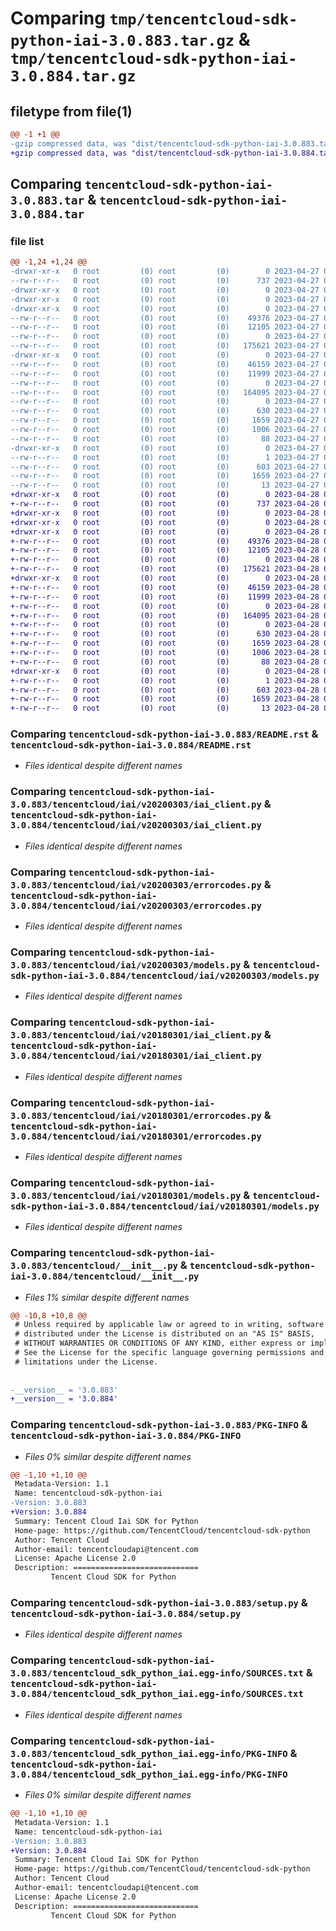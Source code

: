 # Comparing `tmp/tencentcloud-sdk-python-iai-3.0.883.tar.gz` & `tmp/tencentcloud-sdk-python-iai-3.0.884.tar.gz`

## filetype from file(1)

```diff
@@ -1 +1 @@
-gzip compressed data, was "dist/tencentcloud-sdk-python-iai-3.0.883.tar", last modified: Thu Apr 27 00:34:28 2023, max compression
+gzip compressed data, was "dist/tencentcloud-sdk-python-iai-3.0.884.tar", last modified: Fri Apr 28 02:21:15 2023, max compression
```

## Comparing `tencentcloud-sdk-python-iai-3.0.883.tar` & `tencentcloud-sdk-python-iai-3.0.884.tar`

### file list

```diff
@@ -1,24 +1,24 @@
-drwxr-xr-x   0 root         (0) root         (0)        0 2023-04-27 00:34:28.000000 tencentcloud-sdk-python-iai-3.0.883/
--rw-r--r--   0 root         (0) root         (0)      737 2023-04-27 00:34:28.000000 tencentcloud-sdk-python-iai-3.0.883/README.rst
-drwxr-xr-x   0 root         (0) root         (0)        0 2023-04-27 00:34:28.000000 tencentcloud-sdk-python-iai-3.0.883/tencentcloud/
-drwxr-xr-x   0 root         (0) root         (0)        0 2023-04-27 00:34:28.000000 tencentcloud-sdk-python-iai-3.0.883/tencentcloud/iai/
-drwxr-xr-x   0 root         (0) root         (0)        0 2023-04-27 00:34:28.000000 tencentcloud-sdk-python-iai-3.0.883/tencentcloud/iai/v20200303/
--rw-r--r--   0 root         (0) root         (0)    49376 2023-04-27 00:34:28.000000 tencentcloud-sdk-python-iai-3.0.883/tencentcloud/iai/v20200303/iai_client.py
--rw-r--r--   0 root         (0) root         (0)    12105 2023-04-27 00:34:28.000000 tencentcloud-sdk-python-iai-3.0.883/tencentcloud/iai/v20200303/errorcodes.py
--rw-r--r--   0 root         (0) root         (0)        0 2023-04-27 00:34:28.000000 tencentcloud-sdk-python-iai-3.0.883/tencentcloud/iai/v20200303/__init__.py
--rw-r--r--   0 root         (0) root         (0)   175621 2023-04-27 00:34:28.000000 tencentcloud-sdk-python-iai-3.0.883/tencentcloud/iai/v20200303/models.py
-drwxr-xr-x   0 root         (0) root         (0)        0 2023-04-27 00:34:28.000000 tencentcloud-sdk-python-iai-3.0.883/tencentcloud/iai/v20180301/
--rw-r--r--   0 root         (0) root         (0)    46159 2023-04-27 00:34:28.000000 tencentcloud-sdk-python-iai-3.0.883/tencentcloud/iai/v20180301/iai_client.py
--rw-r--r--   0 root         (0) root         (0)    11999 2023-04-27 00:34:28.000000 tencentcloud-sdk-python-iai-3.0.883/tencentcloud/iai/v20180301/errorcodes.py
--rw-r--r--   0 root         (0) root         (0)        0 2023-04-27 00:34:28.000000 tencentcloud-sdk-python-iai-3.0.883/tencentcloud/iai/v20180301/__init__.py
--rw-r--r--   0 root         (0) root         (0)   164095 2023-04-27 00:34:28.000000 tencentcloud-sdk-python-iai-3.0.883/tencentcloud/iai/v20180301/models.py
--rw-r--r--   0 root         (0) root         (0)        0 2023-04-27 00:34:28.000000 tencentcloud-sdk-python-iai-3.0.883/tencentcloud/iai/__init__.py
--rw-r--r--   0 root         (0) root         (0)      630 2023-04-27 00:34:28.000000 tencentcloud-sdk-python-iai-3.0.883/tencentcloud/__init__.py
--rw-r--r--   0 root         (0) root         (0)     1659 2023-04-27 00:34:28.000000 tencentcloud-sdk-python-iai-3.0.883/PKG-INFO
--rw-r--r--   0 root         (0) root         (0)     1006 2023-04-27 00:34:28.000000 tencentcloud-sdk-python-iai-3.0.883/setup.py
--rw-r--r--   0 root         (0) root         (0)       88 2023-04-27 00:34:28.000000 tencentcloud-sdk-python-iai-3.0.883/setup.cfg
-drwxr-xr-x   0 root         (0) root         (0)        0 2023-04-27 00:34:28.000000 tencentcloud-sdk-python-iai-3.0.883/tencentcloud_sdk_python_iai.egg-info/
--rw-r--r--   0 root         (0) root         (0)        1 2023-04-27 00:34:28.000000 tencentcloud-sdk-python-iai-3.0.883/tencentcloud_sdk_python_iai.egg-info/dependency_links.txt
--rw-r--r--   0 root         (0) root         (0)      603 2023-04-27 00:34:28.000000 tencentcloud-sdk-python-iai-3.0.883/tencentcloud_sdk_python_iai.egg-info/SOURCES.txt
--rw-r--r--   0 root         (0) root         (0)     1659 2023-04-27 00:34:28.000000 tencentcloud-sdk-python-iai-3.0.883/tencentcloud_sdk_python_iai.egg-info/PKG-INFO
--rw-r--r--   0 root         (0) root         (0)       13 2023-04-27 00:34:28.000000 tencentcloud-sdk-python-iai-3.0.883/tencentcloud_sdk_python_iai.egg-info/top_level.txt
+drwxr-xr-x   0 root         (0) root         (0)        0 2023-04-28 02:21:15.000000 tencentcloud-sdk-python-iai-3.0.884/
+-rw-r--r--   0 root         (0) root         (0)      737 2023-04-28 02:21:15.000000 tencentcloud-sdk-python-iai-3.0.884/README.rst
+drwxr-xr-x   0 root         (0) root         (0)        0 2023-04-28 02:21:15.000000 tencentcloud-sdk-python-iai-3.0.884/tencentcloud/
+drwxr-xr-x   0 root         (0) root         (0)        0 2023-04-28 02:21:15.000000 tencentcloud-sdk-python-iai-3.0.884/tencentcloud/iai/
+drwxr-xr-x   0 root         (0) root         (0)        0 2023-04-28 02:21:15.000000 tencentcloud-sdk-python-iai-3.0.884/tencentcloud/iai/v20200303/
+-rw-r--r--   0 root         (0) root         (0)    49376 2023-04-28 02:21:15.000000 tencentcloud-sdk-python-iai-3.0.884/tencentcloud/iai/v20200303/iai_client.py
+-rw-r--r--   0 root         (0) root         (0)    12105 2023-04-28 02:21:15.000000 tencentcloud-sdk-python-iai-3.0.884/tencentcloud/iai/v20200303/errorcodes.py
+-rw-r--r--   0 root         (0) root         (0)        0 2023-04-28 02:21:15.000000 tencentcloud-sdk-python-iai-3.0.884/tencentcloud/iai/v20200303/__init__.py
+-rw-r--r--   0 root         (0) root         (0)   175621 2023-04-28 02:21:15.000000 tencentcloud-sdk-python-iai-3.0.884/tencentcloud/iai/v20200303/models.py
+drwxr-xr-x   0 root         (0) root         (0)        0 2023-04-28 02:21:15.000000 tencentcloud-sdk-python-iai-3.0.884/tencentcloud/iai/v20180301/
+-rw-r--r--   0 root         (0) root         (0)    46159 2023-04-28 02:21:15.000000 tencentcloud-sdk-python-iai-3.0.884/tencentcloud/iai/v20180301/iai_client.py
+-rw-r--r--   0 root         (0) root         (0)    11999 2023-04-28 02:21:15.000000 tencentcloud-sdk-python-iai-3.0.884/tencentcloud/iai/v20180301/errorcodes.py
+-rw-r--r--   0 root         (0) root         (0)        0 2023-04-28 02:21:15.000000 tencentcloud-sdk-python-iai-3.0.884/tencentcloud/iai/v20180301/__init__.py
+-rw-r--r--   0 root         (0) root         (0)   164095 2023-04-28 02:21:15.000000 tencentcloud-sdk-python-iai-3.0.884/tencentcloud/iai/v20180301/models.py
+-rw-r--r--   0 root         (0) root         (0)        0 2023-04-28 02:21:15.000000 tencentcloud-sdk-python-iai-3.0.884/tencentcloud/iai/__init__.py
+-rw-r--r--   0 root         (0) root         (0)      630 2023-04-28 02:21:15.000000 tencentcloud-sdk-python-iai-3.0.884/tencentcloud/__init__.py
+-rw-r--r--   0 root         (0) root         (0)     1659 2023-04-28 02:21:15.000000 tencentcloud-sdk-python-iai-3.0.884/PKG-INFO
+-rw-r--r--   0 root         (0) root         (0)     1006 2023-04-28 02:21:15.000000 tencentcloud-sdk-python-iai-3.0.884/setup.py
+-rw-r--r--   0 root         (0) root         (0)       88 2023-04-28 02:21:15.000000 tencentcloud-sdk-python-iai-3.0.884/setup.cfg
+drwxr-xr-x   0 root         (0) root         (0)        0 2023-04-28 02:21:15.000000 tencentcloud-sdk-python-iai-3.0.884/tencentcloud_sdk_python_iai.egg-info/
+-rw-r--r--   0 root         (0) root         (0)        1 2023-04-28 02:21:15.000000 tencentcloud-sdk-python-iai-3.0.884/tencentcloud_sdk_python_iai.egg-info/dependency_links.txt
+-rw-r--r--   0 root         (0) root         (0)      603 2023-04-28 02:21:15.000000 tencentcloud-sdk-python-iai-3.0.884/tencentcloud_sdk_python_iai.egg-info/SOURCES.txt
+-rw-r--r--   0 root         (0) root         (0)     1659 2023-04-28 02:21:15.000000 tencentcloud-sdk-python-iai-3.0.884/tencentcloud_sdk_python_iai.egg-info/PKG-INFO
+-rw-r--r--   0 root         (0) root         (0)       13 2023-04-28 02:21:15.000000 tencentcloud-sdk-python-iai-3.0.884/tencentcloud_sdk_python_iai.egg-info/top_level.txt
```

### Comparing `tencentcloud-sdk-python-iai-3.0.883/README.rst` & `tencentcloud-sdk-python-iai-3.0.884/README.rst`

 * *Files identical despite different names*

### Comparing `tencentcloud-sdk-python-iai-3.0.883/tencentcloud/iai/v20200303/iai_client.py` & `tencentcloud-sdk-python-iai-3.0.884/tencentcloud/iai/v20200303/iai_client.py`

 * *Files identical despite different names*

### Comparing `tencentcloud-sdk-python-iai-3.0.883/tencentcloud/iai/v20200303/errorcodes.py` & `tencentcloud-sdk-python-iai-3.0.884/tencentcloud/iai/v20200303/errorcodes.py`

 * *Files identical despite different names*

### Comparing `tencentcloud-sdk-python-iai-3.0.883/tencentcloud/iai/v20200303/models.py` & `tencentcloud-sdk-python-iai-3.0.884/tencentcloud/iai/v20200303/models.py`

 * *Files identical despite different names*

### Comparing `tencentcloud-sdk-python-iai-3.0.883/tencentcloud/iai/v20180301/iai_client.py` & `tencentcloud-sdk-python-iai-3.0.884/tencentcloud/iai/v20180301/iai_client.py`

 * *Files identical despite different names*

### Comparing `tencentcloud-sdk-python-iai-3.0.883/tencentcloud/iai/v20180301/errorcodes.py` & `tencentcloud-sdk-python-iai-3.0.884/tencentcloud/iai/v20180301/errorcodes.py`

 * *Files identical despite different names*

### Comparing `tencentcloud-sdk-python-iai-3.0.883/tencentcloud/iai/v20180301/models.py` & `tencentcloud-sdk-python-iai-3.0.884/tencentcloud/iai/v20180301/models.py`

 * *Files identical despite different names*

### Comparing `tencentcloud-sdk-python-iai-3.0.883/tencentcloud/__init__.py` & `tencentcloud-sdk-python-iai-3.0.884/tencentcloud/__init__.py`

 * *Files 1% similar despite different names*

```diff
@@ -10,8 +10,8 @@
 # Unless required by applicable law or agreed to in writing, software
 # distributed under the License is distributed on an "AS IS" BASIS,
 # WITHOUT WARRANTIES OR CONDITIONS OF ANY KIND, either express or implied.
 # See the License for the specific language governing permissions and
 # limitations under the License.
 
 
-__version__ = '3.0.883'
+__version__ = '3.0.884'
```

### Comparing `tencentcloud-sdk-python-iai-3.0.883/PKG-INFO` & `tencentcloud-sdk-python-iai-3.0.884/PKG-INFO`

 * *Files 0% similar despite different names*

```diff
@@ -1,10 +1,10 @@
 Metadata-Version: 1.1
 Name: tencentcloud-sdk-python-iai
-Version: 3.0.883
+Version: 3.0.884
 Summary: Tencent Cloud Iai SDK for Python
 Home-page: https://github.com/TencentCloud/tencentcloud-sdk-python
 Author: Tencent Cloud
 Author-email: tencentcloudapi@tencent.com
 License: Apache License 2.0
 Description: ============================
         Tencent Cloud SDK for Python
```

### Comparing `tencentcloud-sdk-python-iai-3.0.883/setup.py` & `tencentcloud-sdk-python-iai-3.0.884/setup.py`

 * *Files identical despite different names*

### Comparing `tencentcloud-sdk-python-iai-3.0.883/tencentcloud_sdk_python_iai.egg-info/SOURCES.txt` & `tencentcloud-sdk-python-iai-3.0.884/tencentcloud_sdk_python_iai.egg-info/SOURCES.txt`

 * *Files identical despite different names*

### Comparing `tencentcloud-sdk-python-iai-3.0.883/tencentcloud_sdk_python_iai.egg-info/PKG-INFO` & `tencentcloud-sdk-python-iai-3.0.884/tencentcloud_sdk_python_iai.egg-info/PKG-INFO`

 * *Files 0% similar despite different names*

```diff
@@ -1,10 +1,10 @@
 Metadata-Version: 1.1
 Name: tencentcloud-sdk-python-iai
-Version: 3.0.883
+Version: 3.0.884
 Summary: Tencent Cloud Iai SDK for Python
 Home-page: https://github.com/TencentCloud/tencentcloud-sdk-python
 Author: Tencent Cloud
 Author-email: tencentcloudapi@tencent.com
 License: Apache License 2.0
 Description: ============================
         Tencent Cloud SDK for Python
```


